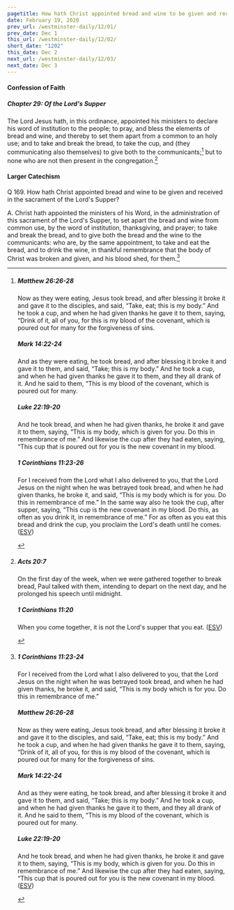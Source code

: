 ```yaml
---
pagetitle: How hath Christ appointed bread and wine to be given and received?
date: February 19, 2020
prev_url: /westminster-daily/12/01/
prev_date: Dec 1
this_url: /westminster-daily/12/02/
short_date: "1202"
this_date: Dec 2
next_url: /westminster-daily/12/03/
next_date: Dec 3
---
```


#### Confession of Faith

##### Chapter 29: Of the Lord's Supper

The Lord Jesus hath, in this ordinance, appointed his ministers to declare his word of institution to the people; to pray, and bless the elements of bread and wine, and thereby to set them apart from a common to an holy use; and to take and break the bread, to take the cup, and (they communicating also themselves) to give both to the communicants;[^fnref:wcf1] but to none who are not then present in the congregation.[^fnref:wcf2]

[^fnref:wcf1]: <div class="esv"><h5>Matthew 26:26-28</h5> <div class="esv-text"> <p id="p40026026.06-1">Now as they were eating, Jesus took bread, and after blessing it broke it and gave it to the disciples, and said, <span class="woc">&#8220;Take, eat; this is my body.&#8221;</span> And he took a cup, and when he had given thanks he gave it to them, saying, <span class="woc">&#8220;Drink of it, all of you,</span> <span class="woc">for this is my blood of the covenant, which is poured out for many for the forgiveness of sins.</span></p> </div><h5>Mark 14:22-24</h5> <div class="esv-text"> <p id="p41014022.06-2">And as they were eating, he took bread, and after blessing it broke it and gave it to them, and said, <span class="woc">&#8220;Take; this is my body.&#8221;</span> And he took a cup, and when he had given thanks he gave it to them, and they all drank of it. And he said to them, <span class="woc">&#8220;This is my blood of the covenant, which is poured out for many.</span></p> </div><h5>Luke 22:19-20</h5> <div class="esv-text"><p id="p42022019.01-3">And he took bread, and when he had given thanks, he broke it and gave it to them, saying, <span class="woc">&#8220;This is my body, which is given for you. Do this in remembrance of me.&#8221;</span> And likewise the cup after they had eaten, saying, <span class="woc">&#8220;This cup that is poured out for you is the new covenant in my blood.</span></p> </div><h5>1 Corinthians 11:23-26</h5> <div class="esv-text"><p id="p46011023.01-4">For I received from the Lord what I also delivered to you, that the Lord Jesus on the night when he was betrayed took bread, and when he had given thanks, he broke it, and said, <span class="woc">&#8220;This is my body which is for you. Do this in remembrance of me.&#8221;</span> In the same way also he took the cup, after supper, saying, <span class="woc">&#8220;This cup is the new covenant in my blood. Do this, as often as you drink it, in remembrance of me.&#8221;</span> For as often as you eat this bread and drink the cup, you proclaim the Lord's death until he comes.  (<a href="http://www.esv.org" class="copyright">ESV</a>)</p> </div> </div>

[^fnref:wcf2]: <div class="esv"><h5>Acts 20:7</h5> <div class="esv-text"> <p id="p44020007.06-1">On the first day of the week, when we were gathered together to break bread, Paul talked with them, intending to depart on the next day, and he prolonged his speech until midnight.</p> </div><h5>1 Corinthians 11:20</h5> <div class="esv-text"><p id="p46011020.01-2">When you come together, it is not the Lord's supper that you eat.  (<a href="http://www.esv.org" class="copyright">ESV</a>)</p> </div> </div>


#### Larger Catechism

<span class="q">Q 169.</span> How hath Christ appointed bread and wine to be given and received in the sacrament of the Lord's Supper?

<span class="q">A.</span> Christ hath appointed the ministers of his Word, in the administration of this sacrament of the Lord's Supper, to set apart the bread and wine from common use, by the word of institution, thanksgiving, and prayer; to take and break the bread, and to give both the bread and the wine to the communicants: who are, by the same appointment, to take and eat the bread, and to drink the wine, in thankful remembrance that the body of Christ was broken and given, and his blood shed, for them.[^fnref:wlc1]


[^fnref:wlc1]: <div class="esv"><h5>1 Corinthians 11:23-24</h5> <div class="esv-text"><p id="p46011023.01-1">For I received from the Lord what I also delivered to you, that the Lord Jesus on the night when he was betrayed took bread, and when he had given thanks, he broke it, and said, <span class="woc">&#8220;This is my body which is for you. Do this in remembrance of me.&#8221;</span></p> </div><h5>Matthew 26:26-28</h5> <div class="esv-text"> <p id="p40026026.06-2">Now as they were eating, Jesus took bread, and after blessing it broke it and gave it to the disciples, and said, <span class="woc">&#8220;Take, eat; this is my body.&#8221;</span> And he took a cup, and when he had given thanks he gave it to them, saying, <span class="woc">&#8220;Drink of it, all of you,</span> <span class="woc">for this is my blood of the covenant, which is poured out for many for the forgiveness of sins.</span></p> </div><h5>Mark 14:22-24</h5> <div class="esv-text"> <p id="p41014022.06-3">And as they were eating, he took bread, and after blessing it broke it and gave it to them, and said, <span class="woc">&#8220;Take; this is my body.&#8221;</span> And he took a cup, and when he had given thanks he gave it to them, and they all drank of it. And he said to them, <span class="woc">&#8220;This is my blood of the covenant, which is poured out for many.</span></p> </div><h5>Luke 22:19-20</h5> <div class="esv-text"><p id="p42022019.01-4">And he took bread, and when he had given thanks, he broke it and gave it to them, saying, <span class="woc">&#8220;This is my body, which is given for you. Do this in remembrance of me.&#8221;</span> And likewise the cup after they had eaten, saying, <span class="woc">&#8220;This cup that is poured out for you is the new covenant in my blood.</span>  (<a href="http://www.esv.org" class="copyright">ESV</a>)</p> </div> </div>

